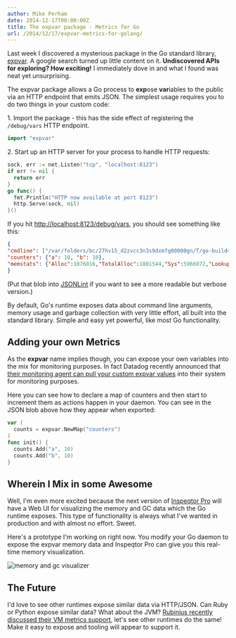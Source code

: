 ```yaml
---
author: Mike Perham
date: 2014-12-17T00:00:00Z
title: The expvar package - Metrics for Go
url: /2014/12/17/expvar-metrics-for-golang/
---
```


Last week I discovered a mysterious package in the Go standard library, [expvar][1].  A google search turned up
little content on it.  **Undiscovered APIs for exploring? How exciting!**  I immediately dove in
and what I found was neat yet unsurprising.

<!--more-->

The expvar package allows a Go process to **exp**ose **var**iables to the public via an HTTP endpoint that emits
JSON.  The simplest usage requires you to do two things in your custom code:

1\. Import the package - this has the side effect of registering the `/debug/vars` HTTP endpoint.

```go
import "expvar"
```

2\. Start up an HTTP server for your process to handle HTTP requests:

```go
sock, err := net.Listen("tcp", "localhost:8123")
if err != nil {
  return err
}
go func() {
  fmt.Println("HTTP now available at port 8123")
  http.Serve(sock, nil)
}()
```

If you hit [http://localhost:8123/debug/vars][4], you should see something like this:

```json
{
"cmdline": ["/var/folders/bc/27hv15_d2zvcc3n3s9dxmfg00000gn/T/go-build421732654/command-line-arguments/_obj/exe/main","-l","debug","-s","i.sock","-c","realtest"],
"counters": {"a": 10, "b": 10},
"memstats": {"Alloc":1076016,"TotalAlloc":1801544,"Sys":5966072,"Lookups":209,"Mallocs":7986,"Frees":4528,"HeapAlloc":1076016,"HeapSys":2097152,"HeapIdle":327680,"HeapInuse":1769472,"HeapReleased":0,"HeapObjects":3458,"StackInuse":212992,"StackSys":917504,"MSpanInuse":21504,"MSpanSys":32768,"MCacheInuse":8800,"MCacheSys":16384,"BuckHashSys":1441160,"GCSys":1183744,"OtherSys":277360,"NextGC":1436032,"LastGC":1418102095002592201,"PauseTotalNs":2744531,"PauseNs":[480149,171430,603839,288381,494934,522995,182803,0,0,0,0,0,0,0,0,0,0,0,0,0,0,0,0,0,0,0,0,0,0,0,0,0,0,0,0,0,0,0,0,0,0,0,0,0,0,0,0,0,0,0,0,0,0,0,0,0,0,0,0,0,0,0,0,0,0,0,0,0,0,0,0,0,0,0,0,0,0,0,0,0,0,0,0,0,0,0,0,0,0,0,0,0,0,0,0,0,0,0,0,0,0,0,0,0,0,0,0,0,0,0,0,0,0,0,0,0,0,0,0,0,0,0,0,0,0,0,0,0,0,0,0,0,0,0,0,0,0,0,0,0,0,0,0,0,0,0,0,0,0,0,0,0,0,0,0,0,0,0,0,0,0,0,0,0,0,0,0,0,0,0,0,0,0,0,0,0,0,0,0,0,0,0,0,0,0,0,0,0,0,0,0,0,0,0,0,0,0,0,0,0,0,0,0,0,0,0,0,0,0,0,0,0,0,0,0,0,0,0,0,0,0,0,0,0,0,0,0,0,0,0,0,0,0,0,0,0,0,0,0,0,0,0,0,0,0,0,0,0,0,0,0,0,0,0,0,0],"NumGC":7,"EnableGC":true,"DebugGC":false}
}
```

(Put that blob into [JSONLint][2] if you want to see a more readable but verbose version.)

By default, Go's runtime exposes data about command line arguments, memory usage and garbage collection with very little effort, all
built into the standard library.  Simple and easy yet powerful, like most Go functionality.

## Adding your own Metrics

As the **expvar** name implies though, you can expose your own variables into the mix for monitoring purposes.
In fact Datadog recently announced that [their monitoring agent can pull your custom expvar values][5] into their system
for monitoring purposes.

Here you can see how to declare a map of counters and then start to increment them as actions happen in your daemon.
You can see in the JSON blob above how they appear when exported:

```go
var (
  counts = expvar.NewMap("counters")
)
func init() {
  counts.Add("a", 10)
  counts.Add("b", 10)
}
```

## Wherein I Mix in some Awesome

Well, I'm even more excited because the next version of [Inspeqtor Pro][3] will have a Web UI for visualizing the
memory and GC data which the Go runtime exposes.  This type of functionality is always what I've wanted in
production and with almost no effort.  Sweet.

Here's a prototype I'm working on right now.  You modify your Go daemon to expose the expvar memory data and
Inspeqtor Pro can give you this real-time memory visualization.

![memory and gc visualizer](/wp-content/uploads/2014/12/mem-viz.png)

## The Future

I'd love to see other runtimes expose similar data via HTTP/JSON.  Can Ruby or Python expose similar data?
What about the JVM?  [Rubinius recently discussed their VM metrics support][6], let's see other runtimes do the same!
Make it easy to expose and tooling will appear to support it.


 [1]: http://golang.org/pkg/expvar/
 [2]: http://jsonlint.com
 [3]: http://contribsys.com/inspeqtor
 [4]: http://localhost:8123/debug/vars
 [5]: https://www.datadoghq.com/2014/11/announcing-datadog-agent-5-1-support-btrfs-go-expvar/
 [6]: http://rubini.us/2014/12/10/rubinius-metrics-meets-influxdb/
